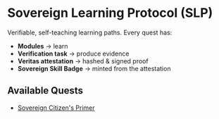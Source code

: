 
# Sovereign Learning Protocol (SLP)

Verifiable, self-teaching learning paths. Every quest has:

- **Modules** → learn
- **Verification task** → produce evidence
- **Veritas attestation** → hashed & signed proof
- **Sovereign Skill Badge** → minted from the attestation

## Available Quests

- [Sovereign Citizen's Primer](sovereign-citizen-primer/)
